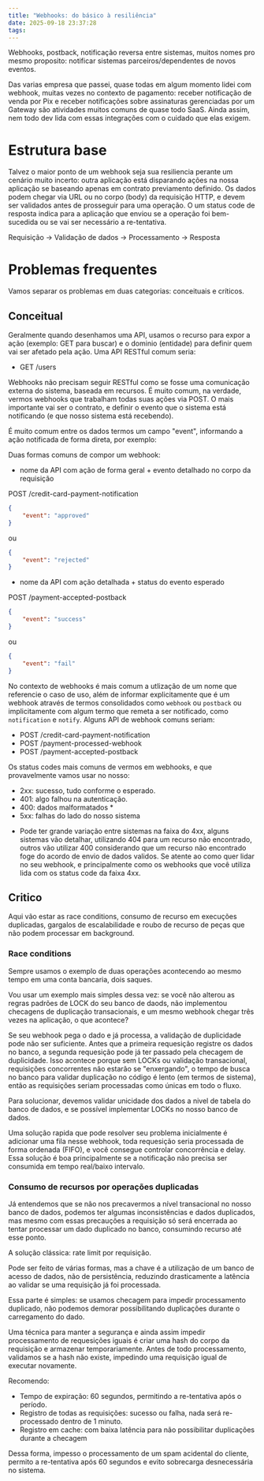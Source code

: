 ```yaml
---
title: "Webhooks: do básico à resiliência"
date: 2025-09-18 23:37:28
tags:
---
```

Webhooks, postback, notificação reversa entre sistemas, muitos nomes pro mesmo proposito: notificar sistemas parceiros/dependentes de novos eventos. 

Das varias empresa que passei, quase todas em algum momento lidei com webhook, muitas vezes no contexto de pagamento: receber notificação de venda por Pix e receber notificações sobre assinaturas gerenciadas por um Gateway são atividades muitos comuns de quase todo SaaS. Ainda assim, nem todo dev lida com essas integrações com o cuidado que elas exigem.

# Estrutura base

Talvez o maior ponto de um webhook seja sua resiliencia perante um cenário muito incerto: outra aplicação está disparando ações na nossa aplicação se baseando apenas em contrato previamento definido. Os dados podem chegar via URL ou no corpo (body) da requisição HTTP, e devem ser validados antes de prosseguir para uma operação. O um status code de resposta indica para a aplicação que enviou se a operação foi bem-sucedida ou se vai ser necessário a re-tentativa.

Requisição -> Validação de dados -> Processamento -> Resposta

# Problemas frequentes

Vamos separar os problemas em duas categorias: conceituais e críticos.

## Conceitual

Geralmente quando desenhamos uma API, usamos o recurso para expor a ação (exemplo: GET para buscar) e o dominio (entidade) para definir quem vai ser afetado pela ação. Uma API RESTful comum seria:

- GET /users

Webhooks não precisam seguir RESTful como se fosse uma comunicação externa do sistema, baseada em recursos. É muito comum, na verdade, vermos webhooks que trabalham todas suas ações via POST. O mais importante vai ser o contrato, e definir o evento que o sistema está notificando (e que nosso sistema está recebendo).

É muito comum entre os dados termos um campo "event", informando a ação notificada de forma direta, por exemplo:

Duas formas comuns de compor um webhook:

- nome da API com ação de forma geral + evento detalhado no corpo da requisição

POST /credit-card-payment-notification
```json
{
    "event": "approved"
}
```

ou

```json
{
    "event": "rejected"
}
```

- nome da API com ação detalhada + status do evento esperado

POST /payment-accepted-postback
```json
{
    "event": "success"
}
```

ou

```json
{
    "event": "fail"
}
```

No contexto de webhooks é mais comum a utlização de um nome que referencie o caso de uso, além de informar explicitamente que é um webhook através de termos consolidados como `webhook` ou `postback` ou implicitamente com algum termo que remeta a ser notificado, como `notification` e `notify`. Alguns API de webhook comuns seriam:

- POST /credit-card-payment-notification
- POST /payment-processed-webhook
- POST /payment-accepted-postback

Os status codes mais comuns de vermos em webhooks, e que provavelmente vamos usar no nosso:

- 2xx: sucesso, tudo conforme o esperado.
- 401: algo falhou na autenticação.
- 400: dados malformatados *
- 5xx: falhas do lado do nosso sistema

* Pode ter grande variação entre sistemas na faixa do 4xx, alguns sistemas vão detalhar, utilizando 404 para um recurso não encontrado, outros vão utilizar 400 considerando que um recurso não encontrado foge do acordo de envio de dados validos. Se atente ao como quer lidar no seu webhook, e principalmente como os webhooks que você utiliza lida com os status code da faixa 4xx.
 
## Critico

Aqui vão estar as race conditions, consumo de recurso em execuções duplicadas, gargalos de escalabilidade e roubo de recurso de peças que não podem processar em background.

### Race conditions

Sempre usamos o exemplo de duas operações acontecendo ao mesmo tempo em uma conta bancaria, dois saques.

Vou usar um exemplo mais simples dessa vez: se você não alterou as regras padrões de LOCK do seu banco de daods, não implementou checagens de duplicação transacionais, e um mesmo webhook chegar três vezes na aplicação, o que acontece?

Se seu webhook pega o dado e já processa, a validação de duplicidade pode não ser suficiente. Antes que a primeira requesição registre os dados no banco, a segunda requesição pode já ter passado pela checagem de duplicidade. Isso acontece porque sem LOCKs ou validação transacional, requisições concorrentes não estarão se "enxergando", o tempo de busca no banco para validar duplicação no código é lento (em termos de sistema), então as requisições seriam processadas como únicas em todo o fluxo.

Para solucionar, devemos validar unicidade dos dados a nivel de tabela do banco de dados, e se possível implementar LOCKs no nosso banco de dados.

Uma solução rapida que pode resolver seu problema inicialmente é adicionar uma fila nesse webhook, toda requesição seria processada de forma ordenada (FIFO), e você consegue controlar concorrência e delay. Essa solução é boa principalmente se a notificação não precisa ser consumida em tempo real/baixo intervalo.

### Consumo de recursos por operações duplicadas

Já entendemos que se não nos precavermos a nível transacional no nosso banco de dados, podemos ter algumas inconsistências e dados duplicados, mas mesmo com essas precauções a requisição só será encerrada ao tentar processar um dado duplicado no banco, consumindo recurso até esse ponto.

A solução clássica: rate limit por requisição.

Pode ser feito de várias formas, mas a chave é a utilização de um banco de acesso de dados, não de persistência, reduzindo drasticamente a latência ao validar se uma requisição já foi processada.

Essa parte é simples: se usamos checagem para impedir processamento duplicado, não podemos demorar possibilitando duplicações durante o carregamento do dado.

Uma técnica para manter a segurança e ainda assim impedir processamento de requesições iguais é criar uma hash do corpo da requisição e armazenar temporariamente. Antes de todo processamento, validamos se a hash não existe, impedindo uma requisição igual de executar novamente. 

Recomendo:
- Tempo de expiração: 60 segundos, permitindo a re-tentativa após o período.
- Registro de todas as requisições: sucesso ou falha, nada será re-processado dentro de 1 minuto.
- Registro em cache: com baixa latência para não possibilitar duplicações durante a checagem

Dessa forma, impesso o processamento de um spam acidental do cliente, permito a re-tentativa após 60 segundos e evito sobrecarga desnecessária no sistema.